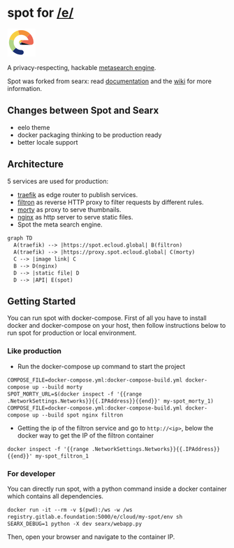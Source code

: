 # spot for [/e/](https://e.foundation)

![logo](searx/static/themes/eelo/img/favicon.png)

A privacy-respecting, hackable [metasearch engine](https://en.wikipedia.org/wiki/Metasearch_engine).

Spot was forked from searx: read [documentation](https://asciimoo.github.io/searx) and the [wiki](https://github.com/asciimoo/searx/wiki) for more information.

## Changes between Spot and Searx

* eelo theme
* docker packaging thinking to be production ready
* better locale support

## Architecture

5 services are used for production:

* [traefik](https://docs.traefik.io/) as edge router to publish services.
* [filtron](https://github.com/asciimoo/filtron) as reverse HTTP proxy to filter requests by different rules.
* [morty](https://github.com/asciimoo/morty) as proxy to serve thumbnails.
* [nginx](https://www.nginx.com/) as http server to serve static files.
* Spot the meta search engine.


```mermaid
graph TD
  A(traefik) --> |https://spot.ecloud.global| B(filtron)
  A(traefik) --> |https://proxy.spot.ecloud.global| C(morty)
  C --> |image link| C
  B --> D(nginx)
  D --> |static file| D
  D --> |API| E(spot)
```

## Getting Started

You can run spot with docker-compose. First of all you have to install
docker and docker-compose on your host, then follow instructions
below to run spot for production or local environment.

### Like production

* Run the docker-compose up command to start the project 
```
COMPOSE_FILE=docker-compose.yml:docker-compose-build.yml docker-compose up --build morty
SPOT_MORTY_URL=$(docker inspect -f '{{range .NetworkSettings.Networks}}{{.IPAddress}}{{end}}' my-spot_morty_1)
COMPOSE_FILE=docker-compose.yml:docker-compose-build.yml docker-compose up --build spot nginx filtron
```

* Getting the ip of the filtron service and go to `http://<ip>`, below the docker way to get the IP of the filtron container
```
docker inspect -f '{{range .NetworkSettings.Networks}}{{.IPAddress}}{{end}}' my-spot_filtron_1
```

### For developer

You can directly run spot, with a python command inside a docker container which
contains all dependencies.

```
docker run -it --rm -v $(pwd):/ws -w /ws registry.gitlab.e.foundation:5000/e/cloud/my-spot/env sh
SEARX_DEBUG=1 python -X dev searx/webapp.py
```

Then, open your browser and navigate to the container IP.
